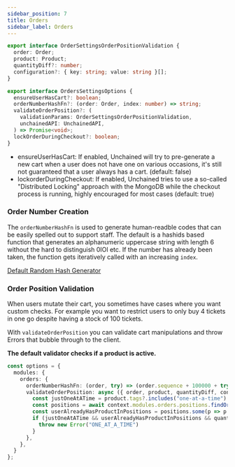```yaml
---
sidebar_position: 7
title: Orders
sidebar_label: Orders 
---
```


```typescript
export interface OrderSettingsOrderPositionValidation {
  order: Order;
  product: Product;
  quantityDiff?: number;
  configuration?: { key: string; value: string }[];
}

export interface OrdersSettingsOptions {
  ensureUserHasCart?: boolean;
  orderNumberHashFn?: (order: Order, index: number) => string;
  validateOrderPosition?: (
    validationParams: OrderSettingsOrderPositionValidation,
    unchainedAPI: UnchainedAPI,
  ) => Promise<void>;
  lockOrderDuringCheckout?: boolean;
}
```

- ensureUserHasCart: If enabled, Unchained will try to pre-generate a new cart when a user does not have one on various occasions, it's still not guaranteed that a user always has a cart. (default: false)
- lockorderDuringCheckout: If enabled, Unchained tries to use a so-called "Distributed Locking" approach with the MongoDB while the checkout process is running, highly encouraged for most cases (default: true)


### Order Number Creation

The `orderNumberHashFn` is used to generate human-readble codes that can be easily spelled out to support staff. The default is a hashids based function that generates an alphanumeric uppercase string with length 6 without the hard to distinguish 0IOl etc. If the number has already been taken, the function gets iteratively called with an increasing `index`.

[Default Random Hash Generator](https://github.com/unchainedshop/unchained/blob/master/packages/utils/src/generate-random-hash.ts)


### Order Position Validation

When users mutate their cart, you sometimes have cases where you want custom checks. For example you want to restrict users to only buy 4 tickets in one go despite having a stock of 100 tickets.

With `validateOrderPosition` you can validate cart manipulations and throw Errors that bubble through to the client.

**The default validator checks if a product is active.**

```typescript
const options = {
  modules: {
    orders: {
      orderNumberHashFn: (order, try) => (order.sequence + 100000 + try),
      validateOrderPosition: async ({ order, product, quantityDiff, configuration }, context) => {
        const justOneAtATime = product.tags?.includes("one-at-a-time")
        const positions = await context.modules.orders.positions.findOrderPositions({ orderId: order._id })
        const userAlreadyHasProductInPositions = positions.some(p => p.productId === product._id);
        if (justOneAtATime && userAlreadyHasProductInPositions && quantityDiff > 0) {
          throw new Error("ONE_AT_A_TIME")
        }
      },
    },
  }
};
```
